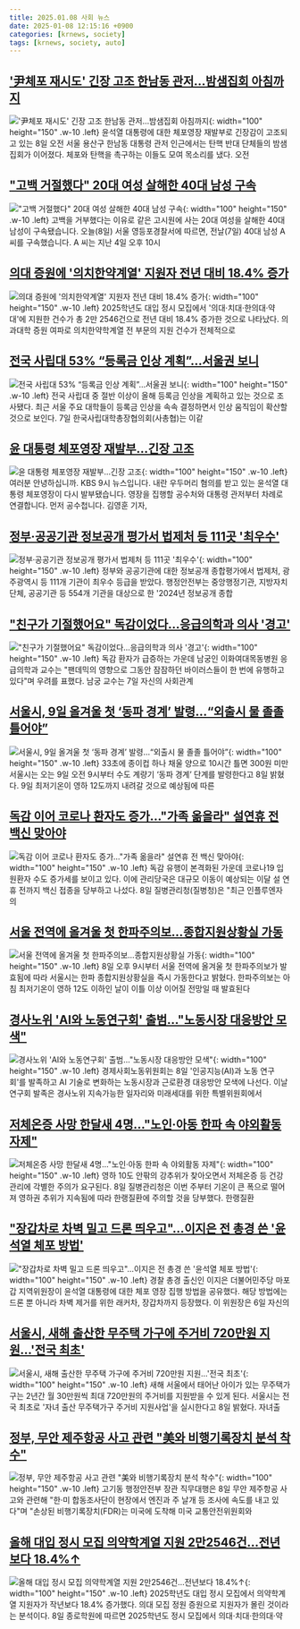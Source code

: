 ```yaml
---
title: 2025.01.08 사회 뉴스
date: 2025-01-08 12:15:16 +0900
categories: [krnews, society]
tags: [krnews, society, auto]
---
```

## ['尹체포 재시도' 긴장 고조 한남동 관저…밤샘집회 아침까지](https://n.news.naver.com/mnews/article/001/0015147437)

!['尹체포 재시도' 긴장 고조 한남동 관저…밤샘집회 아침까지](https://mimgnews.pstatic.net/image/origin/001/2025/01/08/15147437.jpg?type=nf220_150){: width="100" height="150" .w-10 .left}
윤석열 대통령에 대한 체포영장 재발부로 긴장감이 고조되고 있는 8일 오전 서울 용산구 한남동 대통령 관저 인근에서는 탄핵 반대 단체들의 밤샘 집회가 이어졌다. 체포와 탄핵을 촉구하는 이들도 모여 목소리를 냈다. 오전

## ["고백 거절했다" 20대 여성 살해한 40대 남성 구속](https://n.news.naver.com/mnews/article/659/0000029287)

!["고백 거절했다" 20대 여성 살해한 40대 남성 구속](https://mimgnews.pstatic.net/image/origin/659/2025/01/08/29287.jpg?type=nf220_150){: width="100" height="150" .w-10 .left}
고백을 거부했다는 이유로 같은 고시원에 사는 20대 여성을 살해한 40대 남성이 구속됐습니다. 오늘(8일) 서울 영등포경찰서에 따르면, 전날(7일) 40대 남성 A 씨를 구속했습니다. A 씨는 지난 4일 오후 10시

## [의대 증원에 '의치한약계열' 지원자 전년 대비 18.4% 증가](https://n.news.naver.com/mnews/article/421/0008009608)

![의대 증원에 '의치한약계열' 지원자 전년 대비 18.4% 증가](https://mimgnews.pstatic.net/image/origin/421/2025/01/08/8009608.jpg?type=nf220_150){: width="100" height="150" .w-10 .left}
2025학년도 대입 정시 모집에서 '의대·치대·한의대·약대'에 지원한 건수가 총 2만 2546건으로 전년 대비 18.4% 증가한 것으로 나타났다. 의과대학 증원 여파로 의치한약학계열 전 부문의 지원 건수가 전체적으로

## [전국 사립대 53% “등록금 인상 계획”…서울권 보니](https://n.news.naver.com/mnews/article/018/0005920426)

![전국 사립대 53% “등록금 인상 계획”…서울권 보니](https://mimgnews.pstatic.net/image/origin/018/2025/01/07/5920426.jpg?type=nf220_150){: width="100" height="150" .w-10 .left}
전국 사립대 중 절반 이상이 올해 등록금 인상을 계획하고 있는 것으로 조사됐다. 최근 서울 주요 대학들이 등록금 인상을 속속 결정하면서 인상 움직임이 확산할 것으로 보인다. 7일 한국사립대학총장협의회(사총협)는 이같

## [윤 대통령 체포영장 재발부…긴장 고조](https://n.news.naver.com/mnews/article/056/0011870646)

![윤 대통령 체포영장 재발부…긴장 고조](https://mimgnews.pstatic.net/image/origin/056/2025/01/07/11870646.jpg?type=nf220_150){: width="100" height="150" .w-10 .left}
여러분 안녕하십니까. KBS 9시 뉴스입니다. 내란 우두머리 혐의를 받고 있는 윤석열 대통령 체포영장이 다시 발부됐습니다. 영장을 집행할 공수처와 대통령 관저부터 차례로 연결합니다. 먼저 공수첩니다. 김영훈 기자,

## [정부·공공기관 정보공개 평가서 법제처 등 111곳 '최우수'](https://n.news.naver.com/mnews/article/001/0015145819)

![정부·공공기관 정보공개 평가서 법제처 등 111곳 '최우수'](https://mimgnews.pstatic.net/image/origin/001/2025/01/07/15145819.jpg?type=nf220_150){: width="100" height="150" .w-10 .left}
정부와 공공기관에 대한 정보공개 종합평가에서 법제처, 광주광역시 등 111개 기관이 최우수 등급을 받았다. 행정안전부는 중앙행정기관, 지방자치단체, 공공기관 등 554개 기관을 대상으로 한 '2024년 정보공개 종합

## ["친구가 기절했어요" 독감이었다…응급의학과 의사 '경고'](https://n.news.naver.com/mnews/article/003/0013003682)

!["친구가 기절했어요" 독감이었다…응급의학과 의사 '경고'](https://mimgnews.pstatic.net/image/origin/003/2025/01/08/13003682.jpg?type=nf220_150){: width="100" height="150" .w-10 .left}
독감 환자가 급증하는 가운데 남궁인 이화여대목동병원 응급의학과 교수는 "팬데믹의 영향으로 그동안 잠잠하던 바이러스들이 한 번에 유행하고 있다"며 우려를 표했다. 남궁 교수는 7일 자신의 사회관계

## [서울시, 9일 올겨울 첫 ‘동파 경계’ 발령…“외출시 물 졸졸 틀어야”](https://n.news.naver.com/mnews/article/023/0003881065)

![서울시, 9일 올겨울 첫 ‘동파 경계’ 발령…“외출시 물 졸졸 틀어야”](https://mimgnews.pstatic.net/image/origin/023/2025/01/08/3881065.jpg?type=nf220_150){: width="100" height="150" .w-10 .left}
33초에 종이컵 하나 채울 양으로 10시간 틀면 300원 미만 서울시는 오는 9일 오전 9시부터 수도 계량기 ‘동파 경계’ 단계를 발령한다고 8일 밝혔다. 9일 최저기온이 영하 12도까지 내려갈 것으로 예상됨에 따른

## [독감 이어 코로나 환자도 증가…"가족 옮을라" 설연휴 전 백신 맞아야](https://n.news.naver.com/mnews/article/008/0005138320)

![독감 이어 코로나 환자도 증가…"가족 옮을라" 설연휴 전 백신 맞아야](https://mimgnews.pstatic.net/image/origin/008/2025/01/08/5138320.jpg?type=nf220_150){: width="100" height="150" .w-10 .left}
독감 유행이 본격화된 가운데 코로나19 입원환자 수도 증가세를 보이고 있다. 이에 관리당국은 대규모 이동이 예상되는 이달 설 연휴 전까지 백신 접종을 당부하고 나섰다. 8일 질병관리청(질병청)은 "최근 인플루엔자 의

## [서울 전역에 올겨울 첫 한파주의보…종합지원상황실 가동](https://n.news.naver.com/mnews/article/011/0004437173)

![서울 전역에 올겨울 첫 한파주의보…종합지원상황실 가동](https://mimgnews.pstatic.net/image/origin/011/2025/01/08/4437173.jpg?type=nf220_150){: width="100" height="150" .w-10 .left}
8일 오후 9시부터 서울 전역에 올겨울 첫 한파주의보가 발효됨에 따라 서울시는 한파 종합지원상황실을 즉시 가동한다고 밝혔다. 한파주의보는 아침 최저기온이 영하 12도 이하인 날이 이틀 이상 이어질 전망일 때 발효된다

## [경사노위 'AI와 노동연구회' 출범…"노동시장 대응방안 모색"](https://n.news.naver.com/mnews/article/421/0008009571)

![경사노위 'AI와 노동연구회' 출범…"노동시장 대응방안 모색"](https://mimgnews.pstatic.net/image/origin/421/2025/01/08/8009571.jpg?type=nf220_150){: width="100" height="150" .w-10 .left}
경제사회노동위원회는 8일 '인공지능(AI)과 노동 연구회'를 발족하고 AI 기술로 변화하는 노동시장과 근로환경 대응방안 모색에 나선다. 이날 연구회 발족은 경사노위 지속가능한 일자리와 미래세대를 위한 특별위원회에서

## [저체온증 사망 한달새 4명…"노인·아동 한파 속 야외활동 자제"](https://n.news.naver.com/mnews/article/421/0008009587)

![저체온증 사망 한달새 4명…"노인·아동 한파 속 야외활동 자제"](https://mimgnews.pstatic.net/image/origin/421/2025/01/08/8009587.jpg?type=nf220_150){: width="100" height="150" .w-10 .left}
영하 10도 안팎의 강추위가 찾아오면서 저체온증 등 건강 관리에 각별한 주의가 요구된다. 8일 질병관리청은 이번 주부터 기온이 큰 폭으로 떨어져 영하권 추위가 지속됨에 따라 한랭질환에 주의할 것을 당부했다. 한랭질환

## ["장갑차로 차벽 밀고 드론 띄우고"…이지은 전 총경 쓴 '윤석열 체포 방법'](https://n.news.naver.com/mnews/article/011/0004437030)

!["장갑차로 차벽 밀고 드론 띄우고"…이지은 전 총경 쓴 '윤석열 체포 방법'](https://mimgnews.pstatic.net/image/origin/011/2025/01/08/4437030.jpg?type=nf220_150){: width="100" height="150" .w-10 .left}
경찰 총경 출신인 이지은 더불어민주당 마포갑 지역위원장이 윤석열 대통령에 대한 체포 영장 집행 방법을 공유했다. 해당 방법에는 드론 뿐 아니라 차벽 제거를 위한 래커차, 장갑차까지 등장했다. 이 위원장은 6일 자신의

## [서울시, 새해 출산한 무주택 가구에 주거비 720만원 지원…'전국 최초'](https://n.news.naver.com/mnews/article/014/0005292665)

![서울시, 새해 출산한 무주택 가구에 주거비 720만원 지원…'전국 최초'](https://mimgnews.pstatic.net/image/origin/014/2025/01/08/5292665.jpg?type=nf220_150){: width="100" height="150" .w-10 .left}
새해 서울에서 태어난 아이가 있는 무주택가구는 2년간 월 30만원씩 최대 720만원의 주거비를 지원받을 수 있게 된다. 서울시는 전국 최초로 '자녀 출산 무주택가구 주거비 지원사업'을 실시한다고 8일 밝혔다. 자녀출

## [정부, 무안 제주항공 사고 관련 "美와 비행기록장치 분석 착수"](https://n.news.naver.com/mnews/article/015/0005079444)

![정부, 무안 제주항공 사고 관련 "美와 비행기록장치 분석 착수"](https://mimgnews.pstatic.net/image/origin/015/2025/01/08/5079444.jpg?type=nf220_150){: width="100" height="150" .w-10 .left}
고기동 행정안전부 장관 직무대행은 8일 무안 제주항공 사고와 관련해 "한·미 합동조사단이 현장에서 엔진과 주 날개 등 조사에 속도를 내고 있다"며 "손상된 비행기록장치(FDR)는 미국에 도착해 미국 교통안전위원회와

## [올해 대입 정시 모집 의약학계열 지원 2만2546건…전년보다 18.4%↑](https://n.news.naver.com/mnews/article/366/0001045733)

![올해 대입 정시 모집 의약학계열 지원 2만2546건…전년보다 18.4%↑](https://mimgnews.pstatic.net/image/origin/366/2025/01/08/1045733.jpg?type=nf220_150){: width="100" height="150" .w-10 .left}
2025학년도 대입 정시 모집에서 의약학계열 지원자가 작년보다 18.4% 증가했다. 의대 모집 정원 증원으로 지원자가 몰린 것이라는 분석이다. 8일 종로학원에 따르면 2025학년도 정시 모집에서 의대·치대·한의대·약

